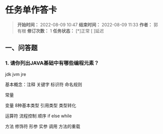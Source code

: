 [//]: # (注释
  Date: 2022-08-10 14:19:36
  LastEditors: gyg
  LastEditTime: 2022-08-10 14:30:54
  FilePath: \note\markdown\郭有根-第二十四章作业.md
)

# 任务单作答卡

>**开始时间：** 2022-08-09 10:47 **结束时间：** 2022-08-09 11:33
**作者：** 郭有根 **修订次数：** 1 **任务状态：** [*]正常 [ ]延迟

## 一、问答题

### 1. 请你列出JAVA基础中有哪些编程元素？

jdk jvm jre 

基本概念：注释 关键字 标识符 命名规则

常量 

变量  8种基本类型 引用类型 类型转化

运算符  流程控制  顺序 if else while  

方法 修饰符 形参 实参 调用 方法的重载
